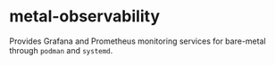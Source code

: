 # metal-observability

Provides Grafana and Prometheus monitoring services for bare-metal through `podman` and `systemd`. 
